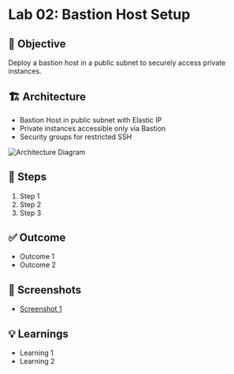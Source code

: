 # Lab 02: Bastion Host Setup

## 🎯 Objective
Deploy a bastion host in a public subnet to securely access private instances.

## 🏗️ Architecture
- Bastion Host in public subnet with Elastic IP
- Private instances accessible only via Bastion
- Security groups for restricted SSH

![Architecture Diagram](./diagrams/bastion-arch.png)

## 🔧 Steps
1. Step 1
2. Step 2
3. Step 3

## ✅ Outcome
- Outcome 1
- Outcome 2

## 📸 Screenshots
- [Screenshot 1](./screenshots/example.png)

## 💡 Learnings
- Learning 1
- Learning 2
